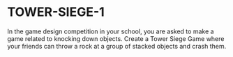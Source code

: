 # TOWER-SIEGE-1
In the game design competition in your school, you are asked to make a game related to knocking down objects.  Create a Tower Siege Game where your friends can throw a rock at a group of stacked objects and crash them.
